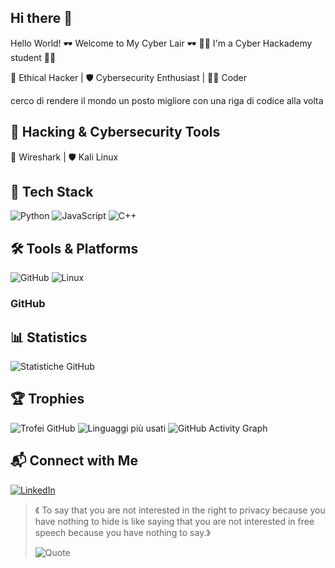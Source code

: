 ## Hi there 👋
  Hello World!
🕶️ Welcome to My Cyber Lair 🕶️
👩‍💻 I'm a Cyber Hackademy student 👩‍💻

🚀 Ethical Hacker | 🛡️ Cybersecurity Enthusiast | 👨‍💻 Coder

cerco di rendere il mondo un posto migliore con una riga di codice alla volta

## 🎯 Hacking & Cybersecurity Tools
📡 Wireshark | 🛡️ Kali Linux


## 🚀 Tech Stack
![Python](https://img.shields.io/badge/Python-3776AB?style=for-the-badge&logo=python&logoColor=white)  ![JavaScript](https://img.shields.io/badge/JavaScript-F7DF1E?style=for-the-badge&logo=javascript&logoColor=black)  ![C++](https://img.shields.io/badge/C++-00599C?style=for-the-badge&logo=c%2B%2B&logoColor=white) 

## 🛠️ Tools & Platforms  
![GitHub](https://img.shields.io/badge/GitHub-181717?style=for-the-badge&logo=github&logoColor=white)
![Linux](https://img.shields.io/badge/Linux-FCC624?style=for-the-badge&logo=linux&logoColor=black)

### GitHub
## 📊 Statistics
![Statistiche GitHub](https://github-readme-stats.vercel.app/api?username=ldcostanzo&show_icons=true&theme=radical)
## 🏆 Trophies
![Trofei GitHub](https://github-profile-trophy.vercel.app/?username=ldcostanzo&theme=onestar)
![Linguaggi più usati](https://github-readme-stats.vercel.app/api/top-langs/?username=ldcostanzo&layout=compact&theme=radical)
![GitHub Activity Graph](https://github-readme-activity-graph.vercel.app/graph?username=ldcostanzo&theme=github)


## 📬 Connect with Me
[![LinkedIn](https://img.shields.io/badge/LinkedIn-0077B5?style=for-the-badge&logo=linkedin&logoColor=white)](https://linkedin.com/in/laura-di-costanzo-955a5022b/)


> 《 To say that you are not interested in the right to privacy because you have nothing to hide is like saying that you are not interested in free speech because you have nothing to say.》
>
> ![Quote](https://img.shields.io/badge/Edward_Snowden-black?style=for-the-badge)
